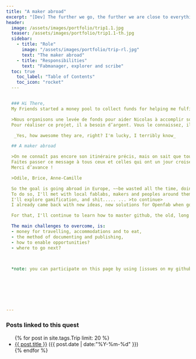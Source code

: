 ```yaml
---
title: "A maker abroad"
excerpt: "[Dev] The further we go, the further we are close to everything. Geee, that's deep, man"
header:
  image: /assets/images/portfolio/trip1.1.jpg
  teaser: /assets/images/portfolio/trip1.1-th.jpg
  sidebar:
    - title: "Role"
      image: "/assets/images/portfolio/trip-rl.jpg"
      text: "The maker abroad"
    - title: "Responsibilities"
      text: "Fabmanager, explorer and scribe"
  toc: true
    toc_label: "Table of Contents"
    toc_icon: "rocket"
  ---


  ### Hi There,
  My Friends started a money pool to collect funds for helping me fulfil a new project, which is in continuity of [Openfab](openfab.be) and will explore new boundaries within the [Vulca's network](https://vulca.eu/about-us/).  

  >Nous organisons une levée de fonds pour aider Nicolas à accomplir son nouveau projet. Après avoir offert 7 ans à OpenFab, il a envie d’approfondir les sujets qui lui tiennent à cœur en explorant les différents lieux de création en Europe (et plus loin).
  Pour réaliser ce projet, il a besoin d’argent. Vous le connaissez, il est trop humble pour demander, donc on demande pour lui. :)

   _Yes, how awesome they are, right? I'm lucky, I terribly know_

  ## A maker abroad

  >On ne connaît pas encore son itinéraire précis, mais on sait que tout ce qu’il va découvrir, il nous le retranscrira via internet ou au cours d’une discussion passionnée et passionnante. Les thèmes tourneront autour de la gamification et de la transmission de savoir-faire.
  Faites passer ce message à tous ceux et celles qui ont un jour croisé la route de Nicolas. Et faites un don cette page.
  Merci d’avance !

  >Odile, Brice, Anne-Camille

  So the goal is going abroad in Europe, ~~be wasted all the time, doing drugs and shit~~ _mais noooon, chuch there!_       
  To do so, I'll met with local fablabs, makers and peoples around them, creating bridges and explore different kind of opportunities.   
  I'll explore gamification, and shit..... ... >to continue>
  I already came back with new ideas, new solutions for Openfab when going in Denmark, France or Spain. And I want to do more.  

  For that, I'll continue to learn how to master github, the old, long and (for most) difficult art of documenting. I'll mark out the route in a journal, [my portfolio](nicolasdb.github.io), so the next will not have to start from scratch.  

  The main challenges to overcome, is:
  - money for travelling, accommodations and to eat,
  - the method of documenting and publishing,
  - how to enable opportunities?
  - where to go next?



  *note: you can participate on this page by using [issues on my github](https://github.com/nicolasdb/nicolasdb.github.io/issues/), feel at ease to contribute.*







---
```

### Posts linked to this quest
<ul class="posts">
{% for post in site.tags.Trip limit: 20 %}  <!-- change the name after site.tags.***** to select the tag -->
  <div class="post_info">
    <li>
         <a href="{{ post.url }}">{{ post.title }}</a>
         <span>({{ post.date | date:"%Y-%m-%d" }})</span>
    </li>
    </div>
  {% endfor %}
</ul>
